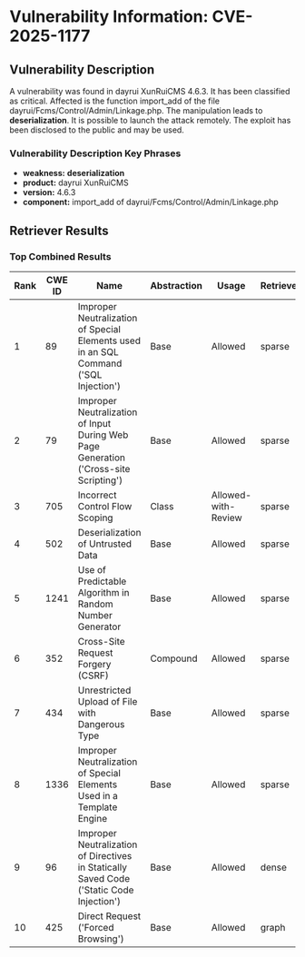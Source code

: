 # Vulnerability Information: CVE-2025-1177

## Vulnerability Description
A vulnerability was found in dayrui XunRuiCMS 4.6.3. It has been classified as critical. Affected is the function import_add of the file dayrui/Fcms/Control/Admin/Linkage.php. The manipulation leads to **deserialization**. It is possible to launch the attack remotely. The exploit has been disclosed to the public and may be used.

### Vulnerability Description Key Phrases
- **weakness:** **deserialization**
- **product:** dayrui XunRuiCMS
- **version:** 4.6.3
- **component:** import_add of dayrui/Fcms/Control/Admin/Linkage.php

## Retriever Results

### Top Combined Results

| Rank | CWE ID | Name | Abstraction | Usage  | Retrievers | Individual Scores |
|------|--------|------|-------------|-------|------------|-------------------|
| 1 | 89 | Improper Neutralization of Special Elements used in an SQL Command ('SQL Injection') | Base | Allowed | sparse | 0.377 |
| 2 | 79 | Improper Neutralization of Input During Web Page Generation ('Cross-site Scripting') | Base | Allowed | sparse | 0.356 |
| 3 | 705 | Incorrect Control Flow Scoping | Class | Allowed-with-Review | sparse | 0.326 |
| 4 | 502 | Deserialization of Untrusted Data | Base | Allowed | sparse | 0.319 |
| 5 | 1241 | Use of Predictable Algorithm in Random Number Generator | Base | Allowed | sparse | 0.309 |
| 6 | 352 | Cross-Site Request Forgery (CSRF) | Compound | Allowed | sparse | 0.303 |
| 7 | 434 | Unrestricted Upload of File with Dangerous Type | Base | Allowed | sparse | 0.303 |
| 8 | 1336 | Improper Neutralization of Special Elements Used in a Template Engine | Base | Allowed | sparse | 0.297 |
| 9 | 96 | Improper Neutralization of Directives in Statically Saved Code ('Static Code Injection') | Base | Allowed | dense | 0.613 |
| 10 | 425 | Direct Request ('Forced Browsing') | Base | Allowed | graph | 0.002 |

